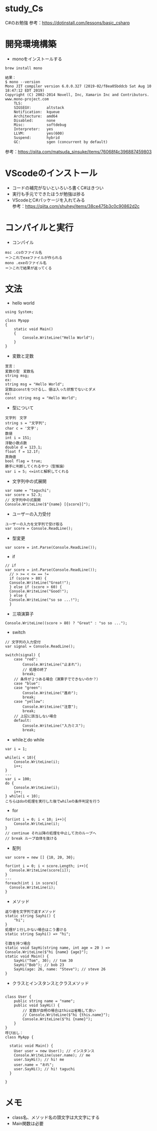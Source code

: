 # study_Cs
C#のお勉強
参考：https://dotinstall.com/lessons/basic_csharp
# 開発環境構築
- monoをインストールする
```
brew install mono

結果：
$ mono --version
Mono JIT compiler version 6.0.0.327 (2019-02/f8ea05bddcb Sat Aug 10 18:47:12 EDT 2019)
Copyright (C) 2002-2014 Novell, Inc, Xamarin Inc and Contributors. www.mono-project.com
	TLS:           
	SIGSEGV:       altstack
	Notification:  kqueue
	Architecture:  amd64
	Disabled:      none
	Misc:          softdebug 
	Interpreter:   yes
	LLVM:          yes(600)
	Suspend:       hybrid
	GC:            sgen (concurrent by default)
```
参考：https://qiita.com/matsuda_sinsuke/items/76068f4c396887459803  

# VScodeのインストール
- コードの補完がないといろいろ書くC#はきつい  
- 実行も手元でできたほうが勉強は捗る
- VScodeとC#パッケージを入れてみる  
参考：https://qiita.com/shuhey/items/38ce475b3c0c90862d2c

# コンパイルと実行
- コンパイル
```
msc .csのファイル名
＝＞これでexeファイルが作られる
mono .exeのファイル名
＝＞これで結果が返ってくる
```

# 文法
- hello world
```
using System;

class Myapp
{
    static void Main()
	{
		Console.WriteLine("Hello World");
	}
}
```
- 変数と定数
```
宣言：
変数の型　変数名
string msg;
ex:
string msg = "Hello World";
定数はconstをつけるし、値は入った状態でないとダメ
ex:
const string msg = "Hello World";
```
- 型について
```
文字列　文字
string s = "文字列";
char c = '文字';
数値
int i = 151;
浮動小数点数
double d = 123.1;
float f = 12.1f;
真偽値
bool flag = true;
勝手に判断してくれるやつ（型推論）
var i = 5; <=intと解釈してくれる
```
- 文字列中の式展開
```
var name = "taguchi";
var score = 52.3;
// 文字列中の式展開
Console.WriteLine($"{name} [{score}]");
```
- ユーザーの入力受付
```
ユーザーの入力を文字列で受け取る
var score = Console.ReadLine();
```
- 型変更
```
var score = int.Parse(Console.ReadLine());
```
- if
```
// if
var score = int.Parse(Console.ReadLine());
  // > >= < <= == !=
  if (score > 80) {
  Console.WriteLine("Great!");
  } else if (score > 60) {
  Console.WriteLine("Good!");
  } else {
  Console.WriteLine("so so ...!");
  }
```
- 三項演算子
```
Console.WriteLine((score > 80) ? "Great" : "so so ...");
```
- switch
```
// 文字列の入力受付
var signal = Console.ReadLine();

switch(signal) {
    case "red":
        Console.WriteLine("止まれ");
        // 処理の終了
        break;
    // 条件が２つある場合（演算子でできないのか？）
    case "blue":
    case "green":
        Console.WriteLine("進め");
        break;
    case "yellow":
        Console.WriteLine("注意");
        break;
    // 上記に該当しない場合
    default:
        Console.WriteLine("入力ミス");
        break;
```
- whileとdo while
```
var i = 1;

while(i < 10){
    Console.WriteLine(i);
    i++;
}
---
var i = 100;
do {
    Console.WriteLine(i);
    i++;
} while(i < 10);
こちらはdoの処理を実行した後でwhileの条件判定を行う
```
- for 
```
for(int i = 0; i < 10; i++){
    Console.WriteLine(i);
}
// continue それ以降の処理を中止して次のループへ
// break ループ自体を抜ける
```
- 配列
```
var score = new [] {10, 20, 30};

for(int i = 0; i < score.Length; i++){
  Console.WriteLine(score[i]);
}
---
foreach(int i in score){
  Console.WriteLine(i);
}
```
- メソッド
```
返り値を文字列で返すメソッド
static string Sayhi() {
	"hi";
}
処理が１行しかない場合はこう書ける
static string Sayhi() => "hi";

引数を持つ場合
static void SayHi(string name, int age = 20 ) => Console.WriteLine($"hi {name} {age}");
static void Main() {
    SayHi("Tom", 30); // tom 30
    SayHi("Bob"); // bob 23
    SayHi(age: 26, name: "Steve"); // steve 26
}
```
- クラスとインスタンスとクラスメソッド
```

class User {
    public string name = "name";
    public void SayHi() {
        // 変数が自明の場合はthisは省略して良い
        // Console.WriteLine($"hi {this.name}");
        Console.WriteLine($"hi {name}");
    }
}
呼び出し：
class MyApp {

  static void Main() {
    User user = new User(); // インスタンス
    Console.WriteLine(user.name); // me
    user.SayHi(); // hi! me
    user.name = "おれ";
    user.SayHi(); // hi! taguchi
  }

}
```

# メモ
- class名、メソッド名の頭文字は大文字にする
- Main関数は必要
